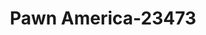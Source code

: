 ---
f_zip-code: 55303
f_state-code: MN
title: Pawn America-23473
f_phone: 763-712-5565
f_city-only: Anoka
f_address: 701 W Main Street Ste B Anoka
f_location-unique-id: '23473'
slug: pawn-america-23473
updated-on: '2024-05-30T13:46:58.046Z'
created-on: '2024-05-30T13:36:59.803Z'
published-on: '2024-05-30T13:54:32.469Z'
f_city-state: cms/city/anoka-mn.md
f_company: cms/company/pawn-america.md
f_state: cms/state/minnesota.md
layout: '[payday-loan].html'
tags: payday-loan
---